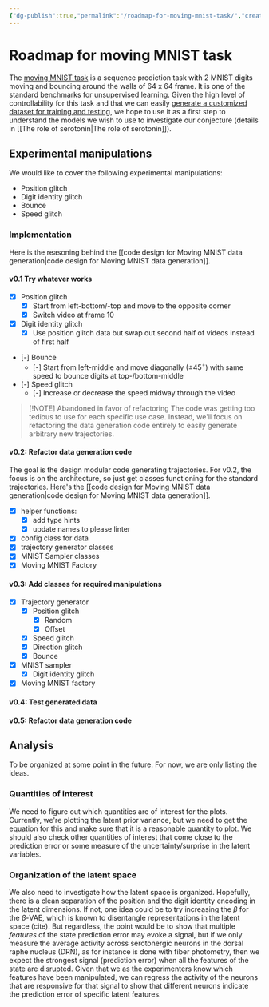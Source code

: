 ```yaml
---
{"dg-publish":true,"permalink":"/roadmap-for-moving-mnist-task/","created":"","updated":""}
---
```


# Roadmap for moving MNIST task

The [moving MNIST task](http://www.cs.toronto.edu/~nitish/unsupervised_video/) is a sequence prediction task with 2 MNIST digits moving and bouncing around the walls of 64 x 64 frame. It is one of the standard benchmarks for unsupervised learning. Given the high level of controllability for this task and that we can easily [generate a customized dataset for training and testing](https://gist.github.com/praateekmahajan/b42ef0d295f528c986e2b3a0b31ec1fe), we hope to use it as a first step to understand the models we wish to use to investigate our conjecture (details in [[The role of serotonin\|The role of serotonin]]).  

## Experimental manipulations

We would like to cover the following experimental manipulations:

- Position glitch
- Digit identity glitch
- Bounce
- Speed glitch

### Implementation

Here is the reasoning behind the [[code design for Moving MNIST data generation\|code design for Moving MNIST data generation]].

#### v0.1 Try whatever works

- [x] Position glitch
	- [x] Start from left-bottom/-top and move to the opposite corner
	- [x] Switch video at frame 10
- [x] Digit identity glitch
	- [x] Use position glitch data but swap out second half of videos instead of first half
- [-] Bounce
	- [-] Start from left-middle and move diagonally ($\pm 45^{\circ}$) with same speed to bounce digits at top-/bottom-middle
- [-] Speed glitch
	- [-] Increase or decrease the speed midway through the video

> [!NOTE] Abandoned in favor of refactoring
> The code was getting too tedious to use for each specific use case. Instead, we'll focus on refactoring the data generation code entirely to easily generate arbitrary new trajectories.

#### v0.2: Refactor data generation code

The goal is the design modular code generating trajectories. For v0.2, the focus is on the architecture, so just get classes functioning for the standard trajectories. Here's the [[code design for Moving MNIST data generation\|code design for Moving MNIST data generation]].

- [x] helper functions:
	- [x] add type hints
	- [x] update names to please linter
- [x] config class for data
- [x] trajectory generator classes
- [x] MNIST Sampler classes
- [x] Moving MNIST Factory

#### v0.3: Add classes for required manipulations

- [x] Trajectory generator
	- [x] Position glitch
		- [x] Random
		- [x] Offset
	- [x] Speed glitch
	- [x] Direction glitch
	- [x] Bounce
- [x] MNIST sampler
	- [x] Digit identity glitch
- [x] Moving MNIST factory

#### v0.4: Test generated data

#### v0.5: Refactor data generation code

## Analysis

To be organized at some point in the future. For now, we are only listing the ideas.

### Quantities of interest

We need to figure out which quantities are of interest for the plots. Currently, we're plotting the latent prior variance, but we need to get the equation for this and make sure that it is a reasonable quantity to plot. We should also check other quantities of interest that come close to the prediction error or some measure of the uncertainty/surprise in the latent variables.

### Organization of the latent space

We also need to investigate how the latent space is organized. Hopefully, there is a clean separation of the position and the digit identity encoding in the latent dimensions. If not, one idea could be to try increasing the $\beta$ for the $\beta$-VAE, which is known to disentangle representations in the latent space (cite). But regardless, the point would be to show that multiple *features* of the state prediction error may evoke a signal, but if we only measure the average activity across serotonergic neurons in the dorsal raphe nucleus (DRN), as for instance is done with fiber photometry, then we expect the strongest signal (prediction error) when all the features of the state are disrupted. Given that we as the experimenters know which features have been manipulated, we can regress the activity of the neurons that are responsive for that signal to show that different neurons indicate the prediction error of specific latent features.